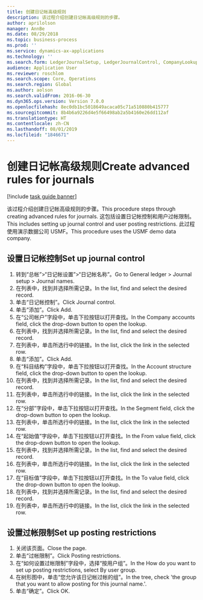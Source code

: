 ```yaml
---
title: 创建日记帐高级规则
description: 该过程介绍创建日记帐高级规则的步骤。
author: aprilolson
manager: AnnBe
ms.date: 08/29/2018
ms.topic: business-process
ms.prod: ''
ms.service: dynamics-ax-applications
ms.technology: ''
ms.search.form: LedgerJournalSetup, LedgerJournalControl, CompanyLookup, LedgerJournalPostControl
audience: Application User
ms.reviewer: roschlom
ms.search.scope: Core, Operations
ms.search.region: Global
ms.author: aolson
ms.search.validFrom: 2016-06-30
ms.dyn365.ops.version: Version 7.0.0
ms.openlocfilehash: 8ec0db1bc5018649acaca05c71a510880b415777
ms.sourcegitcommit: 8b4b6a9226d4e5f66498ab2a5b4160e26dd112af
ms.translationtype: HT
ms.contentlocale: zh-CN
ms.lasthandoff: 08/01/2019
ms.locfileid: "1846671"
---
```

# <a name="create-advanced-rules-for-journals"></a><span data-ttu-id="4ed4f-103">创建日记帐高级规则</span><span class="sxs-lookup"><span data-stu-id="4ed4f-103">Create advanced rules for journals</span></span>

[!include [task guide banner](../../includes/task-guide-banner.md)]

<span data-ttu-id="4ed4f-104">该过程介绍创建日记帐高级规则的步骤。</span><span class="sxs-lookup"><span data-stu-id="4ed4f-104">This procedure steps through creating advanced rules for journals.</span></span> <span data-ttu-id="4ed4f-105">这包括设置日记帐控制和用户过帐限制。</span><span class="sxs-lookup"><span data-stu-id="4ed4f-105">This includes setting up journal control and user posting restrictions.</span></span> <span data-ttu-id="4ed4f-106">此过程使用演示数据公司 USMF。</span><span class="sxs-lookup"><span data-stu-id="4ed4f-106">This procedure uses the USMF demo data company.</span></span>


## <a name="set-up-journal-control"></a><span data-ttu-id="4ed4f-107">设置日记帐控制</span><span class="sxs-lookup"><span data-stu-id="4ed4f-107">Set up journal control</span></span>
1. <span data-ttu-id="4ed4f-108">转到“总帐”>“日记帐设置”>“日记帐名称”。</span><span class="sxs-lookup"><span data-stu-id="4ed4f-108">Go to General ledger > Journal setup > Journal names.</span></span>
2. <span data-ttu-id="4ed4f-109">在列表中，找到并选择所需记录。</span><span class="sxs-lookup"><span data-stu-id="4ed4f-109">In the list, find and select the desired record.</span></span>
3. <span data-ttu-id="4ed4f-110">单击“日记帐控制”。</span><span class="sxs-lookup"><span data-stu-id="4ed4f-110">Click Journal control.</span></span>
4. <span data-ttu-id="4ed4f-111">单击“添加”。</span><span class="sxs-lookup"><span data-stu-id="4ed4f-111">Click Add.</span></span>
5. <span data-ttu-id="4ed4f-112">在“公司帐户”字段中，单击下拉按钮以打开查找。</span><span class="sxs-lookup"><span data-stu-id="4ed4f-112">In the Company accounts field, click the drop-down button to open the lookup.</span></span>
6. <span data-ttu-id="4ed4f-113">在列表中，找到并选择所需记录。</span><span class="sxs-lookup"><span data-stu-id="4ed4f-113">In the list, find and select the desired record.</span></span>
7. <span data-ttu-id="4ed4f-114">在列表中，单击所选行中的链接。</span><span class="sxs-lookup"><span data-stu-id="4ed4f-114">In the list, click the link in the selected row.</span></span>
8. <span data-ttu-id="4ed4f-115">单击“添加”。</span><span class="sxs-lookup"><span data-stu-id="4ed4f-115">Click Add.</span></span>
9. <span data-ttu-id="4ed4f-116">在“科目结构”字段中，单击下拉按钮以打开查找。</span><span class="sxs-lookup"><span data-stu-id="4ed4f-116">In the Account structure field, click the drop-down button to open the lookup.</span></span>
10. <span data-ttu-id="4ed4f-117">在列表中，找到并选择所需记录。</span><span class="sxs-lookup"><span data-stu-id="4ed4f-117">In the list, find and select the desired record.</span></span>
11. <span data-ttu-id="4ed4f-118">在列表中，单击所选行中的链接。</span><span class="sxs-lookup"><span data-stu-id="4ed4f-118">In the list, click the link in the selected row.</span></span>
12. <span data-ttu-id="4ed4f-119">在“分部”字段中，单击下拉按钮以打开查找。</span><span class="sxs-lookup"><span data-stu-id="4ed4f-119">In the Segment field, click the drop-down button to open the lookup.</span></span>
13. <span data-ttu-id="4ed4f-120">在列表中，单击所选行中的链接。</span><span class="sxs-lookup"><span data-stu-id="4ed4f-120">In the list, click the link in the selected row.</span></span>
14. <span data-ttu-id="4ed4f-121">在“起始值”字段中，单击下拉按钮以打开查找。</span><span class="sxs-lookup"><span data-stu-id="4ed4f-121">In the From value field, click the drop-down button to open the lookup.</span></span>
15. <span data-ttu-id="4ed4f-122">在列表中，找到并选择所需记录。</span><span class="sxs-lookup"><span data-stu-id="4ed4f-122">In the list, find and select the desired record.</span></span>
16. <span data-ttu-id="4ed4f-123">在列表中，单击所选行中的链接。</span><span class="sxs-lookup"><span data-stu-id="4ed4f-123">In the list, click the link in the selected row.</span></span>
17. <span data-ttu-id="4ed4f-124">在“目标值”字段中，单击下拉按钮以打开查找。</span><span class="sxs-lookup"><span data-stu-id="4ed4f-124">In the To value field, click the drop-down button to open the lookup.</span></span>
18. <span data-ttu-id="4ed4f-125">在列表中，找到并选择所需记录。</span><span class="sxs-lookup"><span data-stu-id="4ed4f-125">In the list, find and select the desired record.</span></span>
19. <span data-ttu-id="4ed4f-126">在列表中，单击所选行中的链接。</span><span class="sxs-lookup"><span data-stu-id="4ed4f-126">In the list, click the link in the selected row.</span></span>

## <a name="set-up-posting-restrictions"></a><span data-ttu-id="4ed4f-127">设置过帐限制</span><span class="sxs-lookup"><span data-stu-id="4ed4f-127">Set up posting restrictions</span></span>
1. <span data-ttu-id="4ed4f-128">关闭该页面。</span><span class="sxs-lookup"><span data-stu-id="4ed4f-128">Close the page.</span></span>
2. <span data-ttu-id="4ed4f-129">单击“过帐限制”。</span><span class="sxs-lookup"><span data-stu-id="4ed4f-129">Click Posting restrictions.</span></span>
3. <span data-ttu-id="4ed4f-130">在“如何设置过帐限制”字段中，选择“按用户组”。</span><span class="sxs-lookup"><span data-stu-id="4ed4f-130">In the How do you want to set up posting restrictions, select By user group.</span></span>
4. <span data-ttu-id="4ed4f-131">在树形图中，单击“您允许该日记帐过帐的组”。</span><span class="sxs-lookup"><span data-stu-id="4ed4f-131">In the tree, check 'the group that you want to allow posting for this journal name.'.</span></span>
5. <span data-ttu-id="4ed4f-132">单击“确定”。</span><span class="sxs-lookup"><span data-stu-id="4ed4f-132">Click OK.</span></span>

